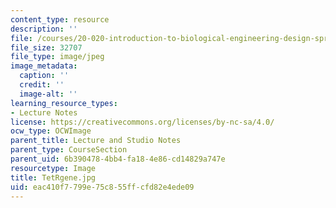 ```yaml
---
content_type: resource
description: ''
file: /courses/20-020-introduction-to-biological-engineering-design-spring-2009/eac410f7799e75c855ffcfd82e4ede09_TetRgene.jpg
file_size: 32707
file_type: image/jpeg
image_metadata:
  caption: ''
  credit: ''
  image-alt: ''
learning_resource_types:
- Lecture Notes
license: https://creativecommons.org/licenses/by-nc-sa/4.0/
ocw_type: OCWImage
parent_title: Lecture and Studio Notes
parent_type: CourseSection
parent_uid: 6b390478-4bb4-fa18-4e86-cd14829a747e
resourcetype: Image
title: TetRgene.jpg
uid: eac410f7-799e-75c8-55ff-cfd82e4ede09
---
```

